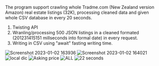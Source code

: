 The program support crawling whole Tradme.com (New Zealand version Amazon) real estate listings (32K), processing cleaned data and given whole CSV database in every 20 seconds.

1. Twisting API
2. Wranling/processing 500 JSON listings in a cleaned formated (201231415151 millseconds into formal date) in every request.
3. Writing in CSV using "await" fasting writing time.



![Screenshot 2023-01-02 163936](https://user-images.githubusercontent.com/124453554/224488586-a6f0d2d8-98d1-48e2-949d-7ec4c3092e8e.png)
![Screenshot 2023-01-02 164021](https://user-images.githubusercontent.com/124453554/224488589-9bb7f741-8097-4418-aaeb-94b08de79379.png)
![local dic ](https://user-images.githubusercontent.com/124453554/224488595-09a26da5-205a-481b-877f-2b8948cca020.png)
![Asking price ](https://user-images.githubusercontent.com/124453554/224488605-2b244b72-230c-4d10-b702-b8a1251a0428.png)
![ALL](https://user-images.githubusercontent.com/124453554/224488615-f8ce4864-fea2-46a6-9ae8-f212f9a0a8bd.png)
![22 seconds ](https://user-images.githubusercontent.com/124453554/224488837-e4d67ad1-1d6a-45d6-956d-20013434c5ae.png)
